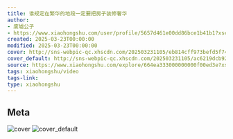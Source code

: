 ```yaml
---
title: 谁规定在繁华的地段一定要把房子装修奢华
author:
- 废墟公子
- https://www.xiaohongshu.com/user/profile/5657d461e00dd86bce1b41b1?xsec_token=undefined
created: 2025-03-23T00:00:00
modified: 2025-03-23T00:00:00
cover: http://sns-webpic-qc.xhscdn.com/202503231105/eb814cff973befd5f74caf2b492e1988/1040g2sg3135s2ac47o7g438gg8a62gdh3293s38!nc_n_webp_prv_1
cover_default: http://sns-webpic-qc.xhscdn.com/202503231105/ac6219dcb92fca41a5f4b5ec3cb27cd8/1040g2sg3135s2ac47o7g438gg8a62gdh3293s38!nc_n_webp_mw_1
source: https://www.xiaohongshu.com/explore/664ea333000000000f00ed3e?xsec_token=AB3DXpEXWsp6SUFWkOvLE-GlbLlO4WYNyRtFe9Itq_P3k=
tags: xiaohongshu/video
tags-link:
type: xiaohongshu
---
```


## Meta

![cover](http://sns-webpic-qc.xhscdn.com/202503231105/eb814cff973befd5f74caf2b492e1988/1040g2sg3135s2ac47o7g438gg8a62gdh3293s38!nc_n_webp_prv_1)
![cover_default](http://sns-webpic-qc.xhscdn.com/202503231105/ac6219dcb92fca41a5f4b5ec3cb27cd8/1040g2sg3135s2ac47o7g438gg8a62gdh3293s38!nc_n_webp_mw_1)
